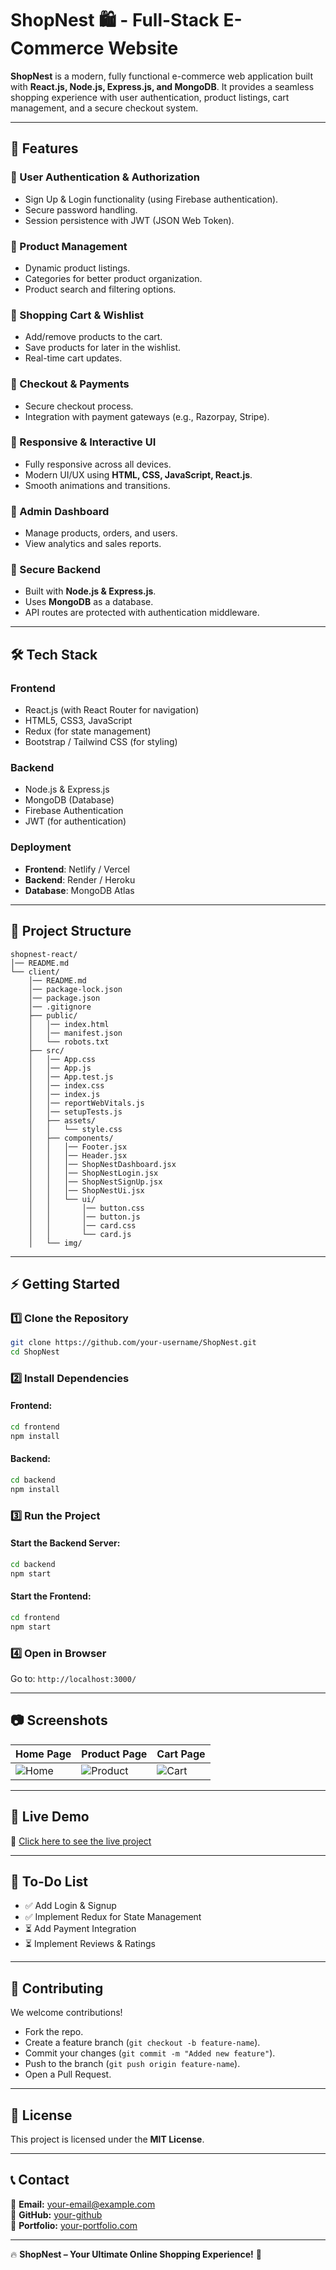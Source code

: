 # **ShopNest 🛍️ - Full-Stack E-Commerce Website**  

**ShopNest** is a modern, fully functional e-commerce web application built with **React.js, Node.js, Express.js, and MongoDB**. It provides a seamless shopping experience with user authentication, product listings, cart management, and a secure checkout system.  

---

## **🚀 Features**
### **🔹 User Authentication & Authorization**
- Sign Up & Login functionality (using Firebase authentication).
- Secure password handling.
- Session persistence with JWT (JSON Web Token).

### **🔹 Product Management**
- Dynamic product listings.
- Categories for better product organization.
- Product search and filtering options.

### **🔹 Shopping Cart & Wishlist**
- Add/remove products to the cart.
- Save products for later in the wishlist.
- Real-time cart updates.

### **🔹 Checkout & Payments**
- Secure checkout process.
- Integration with payment gateways (e.g., Razorpay, Stripe).

### **🔹 Responsive & Interactive UI**
- Fully responsive across all devices.
- Modern UI/UX using **HTML, CSS, JavaScript, React.js**.
- Smooth animations and transitions.

### **🔹 Admin Dashboard**
- Manage products, orders, and users.
- View analytics and sales reports.

### **🔹 Secure Backend**
- Built with **Node.js & Express.js**.
- Uses **MongoDB** as a database.
- API routes are protected with authentication middleware.

---

## **🛠️ Tech Stack**
### **Frontend**
- React.js (with React Router for navigation)
- HTML5, CSS3, JavaScript
- Redux (for state management)
- Bootstrap / Tailwind CSS (for styling)

### **Backend**
- Node.js & Express.js
- MongoDB (Database)
- Firebase Authentication
- JWT (for authentication)

### **Deployment**
- **Frontend**: Netlify / Vercel
- **Backend**: Render / Heroku
- **Database**: MongoDB Atlas

---

## **📂 Project Structure**
```
shopnest-react/
│── README.md
└── client/
    │── README.md
    │── package-lock.json
    │── package.json
    │── .gitignore
    ├── public/
    │   │── index.html
    │   │── manifest.json
    │   └── robots.txt
    ├── src/
    │   │── App.css
    │   │── App.js
    │   │── App.test.js
    │   │── index.css
    │   │── index.js
    │   │── reportWebVitals.js
    │   │── setupTests.js
    │   ├── assets/
    │   │   └── style.css
    │   ├── components/
    │   │   │── Footer.jsx
    │   │   │── Header.jsx
    │   │   │── ShopNestDashboard.jsx
    │   │   │── ShopNestLogin.jsx
    │   │   │── ShopNestSignUp.jsx
    │   │   │── ShopNestUi.jsx
    │   │   └── ui/
    │   │       │── button.css
    │   │       │── button.js
    │   │       │── card.css
    │   │       └── card.js
    │   └── img/
```

---

## **⚡ Getting Started**
### **1️⃣ Clone the Repository**
```sh
git clone https://github.com/your-username/ShopNest.git
cd ShopNest
```

### **2️⃣ Install Dependencies**
#### Frontend:
```sh
cd frontend
npm install
```

#### Backend:
```sh
cd backend
npm install
```

### **3️⃣ Run the Project**
#### Start the Backend Server:
```sh
cd backend
npm start
```

#### Start the Frontend:
```sh
cd frontend
npm start
```

### **4️⃣ Open in Browser**
Go to: `http://localhost:3000/`  

---

## **📷 Screenshots**
| Home Page  | Product Page  | Cart Page  |
|------------|--------------|------------|
| ![Home](https://via.placeholder.com/300) | ![Product](https://via.placeholder.com/300) | ![Cart](https://via.placeholder.com/300) |

---

## **🔗 Live Demo**
🚀 [Click here to see the live project](https://your-shopnest-demo.netlify.app)  

---

## **📌 To-Do List**
- ✅ Add Login & Signup
- ✅ Implement Redux for State Management
- ⏳ Add Payment Integration
- ⏳ Implement Reviews & Ratings

---

## **🤝 Contributing**
We welcome contributions!  
- Fork the repo.
- Create a feature branch (`git checkout -b feature-name`).
- Commit your changes (`git commit -m "Added new feature"`).
- Push to the branch (`git push origin feature-name`).
- Open a Pull Request.

---

## **📜 License**
This project is licensed under the **MIT License**.  

---

## **📞 Contact**
📧 **Email:** your-email@example.com  
🔗 **GitHub:** [your-github](https://github.com/your-username)  
🚀 **Portfolio:** [your-portfolio.com](https://your-portfolio.com)  

---

🔥 **ShopNest – Your Ultimate Online Shopping Experience!** 🛒
